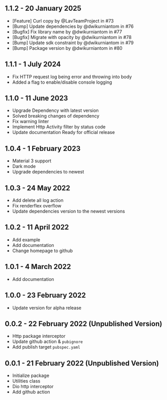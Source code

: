 ## 1.1.2 - 20 January 2025
* [Feature] Curl copy by @LavTeamProject in #73
* [Bump] Update dependencies by @dwikurniantom in #76
* [Bugfix] Fix library name by @dwikurniantom in #77
* [Bugfix] Migrate with opacity by @dwikurniantom in #78
* [Bump] Update sdk constraint by @dwikurniantom in #79
* [Bump] Package version by @dwikurniantom in #80

## 1.1.1 - 1 July 2024
* Fix HTTP request log being error and throwing into body
* Added a flag to enable/disable console logging

## 1.1.0 - 11 June 2023

* Upgrade Dependency with latest version
* Solved breaking changes of dependency
* Fix warning linter
* Implement Http Activity filter by status code
* Update documentation Ready for official release

## 1.0.4 - 1 February 2023

* Material 3 support
* Dark mode
* Upgrade dependencies to newest

## 1.0.3 - 24 May 2022

* Add delete all log action
* Fix renderflex overflow
* Update dependencies version to the newest versions

## 1.0.2 - 11 April 2022

* Add example
* Add documentation
* Change homepage to github

## 1.0.1 - 4 March 2022

* Add documentation

## 1.0.0 - 23 February 2022

* Update version for alpha release

## 0.0.2 - 22 February 2022 (Unpublished Version)

* Http package interceptor
* Update github action & `pubignore`
* Add publish target `pubspec.yaml`

## 0.0.1 - 21 February 2022 (Unpublished Version)

* Initialize package
* Utilities class
* Dio http interceptor
* Add github action
